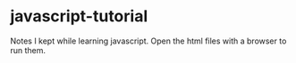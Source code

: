 # javascript-tutorial
Notes I kept while learning javascript. Open the html files with a browser to run them.